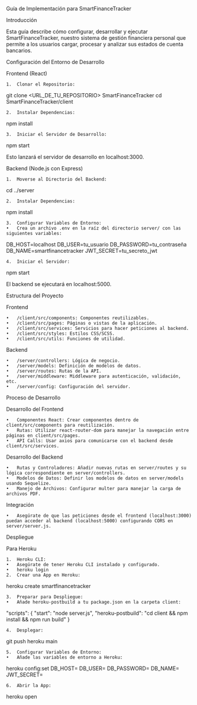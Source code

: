 Guía de Implementación para SmartFinanceTracker

Introducción

Esta guía describe cómo configurar, desarrollar y ejecutar SmartFinanceTracker, nuestro sistema de gestión financiera personal que permite a los usuarios cargar, procesar y analizar sus estados de cuenta bancarios.

Configuración del Entorno de Desarrollo

Frontend (React)

	1.	Clonar el Repositorio:
git clone <URL_DE_TU_REPOSITORIO> SmartFinanceTracker
cd SmartFinanceTracker/client

	2.	Instalar Dependencias:
npm install

	3.	Iniciar el Servidor de Desarrollo:
npm start

Esto lanzará el servidor de desarrollo en localhost:3000.

Backend (Node.js con Express)

	1.	Moverse al Directorio del Backend:
cd ../server

	2.	Instalar Dependencias:
npm install

	3.	Configurar Variables de Entorno:
	•	Crea un archivo .env en la raíz del directorio server/ con las siguientes variables:
DB_HOST=localhost
DB_USER=tu_usuario
DB_PASSWORD=tu_contraseña
DB_NAME=smartfinancetracker
JWT_SECRET=tu_secreto_jwt

	4.	Iniciar el Servidor:
npm start

El backend se ejecutará en localhost:5000.

Estructura del Proyecto

Frontend

	•	/client/src/components: Componentes reutilizables.
	•	/client/src/pages: Páginas o vistas de la aplicación.
	•	/client/src/services: Servicios para hacer peticiones al backend.
	•	/client/src/styles: Estilos CSS/SCSS.
	•	/client/src/utils: Funciones de utilidad.

Backend

	•	/server/controllers: Lógica de negocio.
	•	/server/models: Definición de modelos de datos.
	•	/server/routes: Rutas de la API.
	•	/server/middleware: Middleware para autenticación, validación, etc.
	•	/server/config: Configuración del servidor.

Proceso de Desarrollo

Desarrollo del Frontend

	•	Componentes React: Crear componentes dentro de client/src/components para reutilización.
	•	Rutas: Utilizar react-router-dom para manejar la navegación entre páginas en client/src/pages.
	•	API Calls: Usar axios para comunicarse con el backend desde client/src/services.

Desarrollo del Backend

	•	Rutas y Controladores: Añadir nuevas rutas en server/routes y su lógica correspondiente en server/controllers.
	•	Modelos de Datos: Definir los modelos de datos en server/models usando Sequelize.
	•	Manejo de Archivos: Configurar multer para manejar la carga de archivos PDF.

Integración

	•	Asegúrate de que las peticiones desde el frontend (localhost:3000) puedan acceder al backend (localhost:5000) configurando CORS en server/server.js.

Despliegue

Para Heroku

	1.	Heroku CLI:
	•	Asegúrate de tener Heroku CLI instalado y configurado.
	•	heroku login
	2.	Crear una App en Heroku:
heroku create smartfinancetracker

	3.	Preparar para Despliegue:
	•	Añade heroku-postbuild a tu package.json en la carpeta client:
"scripts": {
  "start": "node server.js",
  "heroku-postbuild": "cd client && npm install && npm run build"
}

	4.	Desplegar:
git push heroku main

	5.	Configurar Variables de Entorno:
	•	Añade las variables de entorno a Heroku:
heroku config:set DB_HOST=<valor> DB_USER=<valor> DB_PASSWORD=<valor> DB_NAME=<valor> JWT_SECRET=<valor>

	6.	Abrir la App:
heroku open

